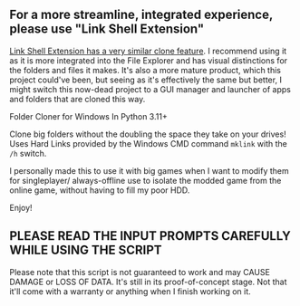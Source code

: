## For a more streamline, integrated experience, please use "Link Shell Extension"
[Link Shell Extension has a very similar clone feature](https://schinagl.priv.at/nt/hardlinkshellext/linkshellextension.html#hardlinkclones). I recommend using it as it is more integrated into the File Explorer and has visual distinctions for the folders and files it makes. It's also a more mature product, which this project could've been, but seeing as it's effectively the same but better, I might switch this now-dead project to a GUI manager and launcher of apps and folders that are cloned this way.

Folder Cloner for Windows In Python 3.11+

Clone big folders without the doubling the space they take on your drives! Uses Hard Links provided by the Windows CMD command `mklink` with the `/h` switch.

I personally made this to use it with big games when I want to modify them for singleplayer/ always-offline use to isolate the modded game from the online game, without having to fill my poor HDD.

Enjoy!

## PLEASE READ THE INPUT PROMPTS CAREFULLY WHILE USING THE SCRIPT
Please note that this script is not guaranteed to work and may CAUSE DAMAGE or LOSS OF DATA. It's still in its proof-of-concept stage. Not that it'll come with a warranty or anything when I finish working on it.
